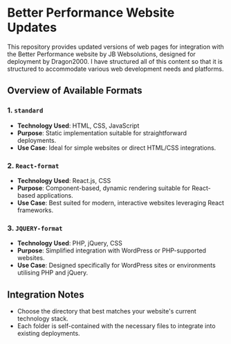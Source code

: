 # Better Performance Website Updates

This repository provides updated versions of web pages for integration with the Better Performance website by JB Websolutions, designed for deployment by Dragon2000. I have structured all of this content so that it is structured to accommodate various web development needs and platforms.

## Overview of Available Formats

### 1. `standard`
- **Technology Used**: HTML, CSS, JavaScript
- **Purpose**: Static implementation suitable for straightforward deployments.
- **Use Case**: Ideal for simple websites or direct HTML/CSS integrations.

### 2. `React-format`
- **Technology Used**: React.js, CSS
- **Purpose**: Component-based, dynamic rendering suitable for React-based applications.
- **Use Case**: Best suited for modern, interactive websites leveraging React frameworks.

### 3. `JQUERY-format`
- **Technology Used**: PHP, jQuery, CSS
- **Purpose**: Simplified integration with WordPress or PHP-supported websites.
- **Use Case**: Designed specifically for WordPress sites or environments utilising PHP and jQuery.

## Integration Notes
- Choose the directory that best matches your website's current technology stack.
- Each folder is self-contained with the necessary files to integrate into existing deployments.

